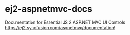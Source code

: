 # ej2-aspnetmvc-docs
Documentation for Essential JS 2 ASP.NET MVC UI Controls  https://ej2.syncfusion.com/aspnetmvc/documentation/
